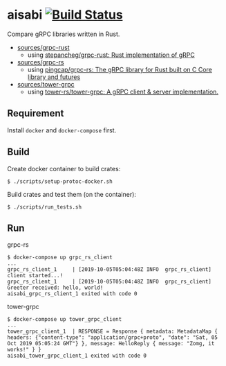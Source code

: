 # aisabi [![Build Status](https://travis-ci.com/x7c1/aisabi.svg?branch=master)](https://travis-ci.com/x7c1/aisabi)

Compare gRPC libraries written in Rust.

* [sources/grpc-rust](sources/grpc-rust)
  * using [stepancheg/grpc-rust: Rust implementation of gRPC](https://github.com/stepancheg/grpc-rust)
* [sources/grpc-rs](sources/grpc-rs)
  * using [pingcap/grpc-rs: The gRPC library for Rust built on C Core library and futures](https://github.com/pingcap/grpc-rs)
* [sources/tower-grpc](sources/tower-grpc)
  * using [tower-rs/tower-grpc: A gRPC client & server implementation.](https://github.com/tower-rs/tower-grpc)

## Requirement

Install `docker` and `docker-compose` first.

## Build

Create docker container to build crates:

```
$ ./scripts/setup-protoc-docker.sh
```

Build crates and test them (on the container):

```
$ ./scripts/run_tests.sh
```

## Run

grpc-rs

```
$ docker-compose up grpc_rs_client
...
grpc_rs_client_1     | [2019-10-05T05:04:48Z INFO  grpc_rs_client] client started...!
grpc_rs_client_1     | [2019-10-05T05:04:48Z INFO  grpc_rs_client] Greeter received: hello, world!
aisabi_grpc_rs_client_1 exited with code 0
```

tower-grpc

```
$ docker-compose up tower_grpc_client
...
tower_grpc_client_1  | RESPONSE = Response { metadata: MetadataMap { headers: {"content-type": "application/grpc+proto", "date": "Sat, 05 Oct 2019 05:05:24 GMT"} }, message: HelloReply { message: "Zomg, it works!" } }
aisabi_tower_grpc_client_1 exited with code 0
```
